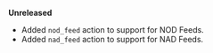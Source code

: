 **Unreleased**
* Added `nod_feed` action to support for NOD Feeds.
* Added `nad_feed` action to support for NAD Feeds.
